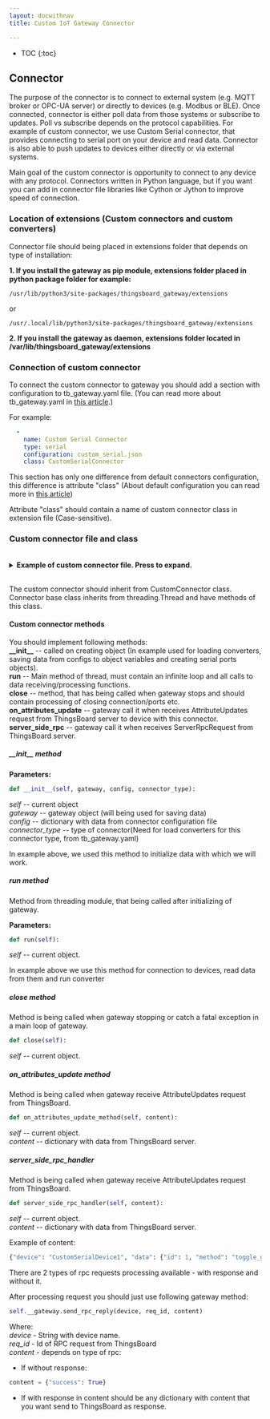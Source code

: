 ```yaml
---
layout: docwithnav
title: Custom IoT Gateway Connector

---
```


* TOC
{:toc}

## Connector

The purpose of the connector is to connect to external system (e.g. MQTT broker or OPC-UA server) or directly to devices (e.g. Modbus or BLE).
Once connected, connector is either poll data from those systems or subscribe to updates. Poll vs subscribe depends on the protocol capabilities. 
For example of custom connector, we use Custom Serial connector, that provides connecting to serial port on your device and read data. 
Connector is also able to push updates to devices either directly or via external systems.  

Main goal of the custom connector is opportunity to connect to any device with any protocol. 
Connectors written in Python language, but if you want you can add in connector file libraries like Cython or Jython to improve speed of connection.

### Location of extensions (Custom connectors and custom converters)

Connector file should being placed in extensions folder that depends on type of installation:

**1. If you install the gateway as pip module, extensions folder placed in python package folder for example:** 

```text 
/usr/lib/python3/site-packages/thingsboard_gateway/extensions
```
or

```text
/usr/.local/lib/python3/site-packages/thingsboard_gateway/extensions
```

**2. If you install the gateway as daemon, extensions folder located in /var/lib/thingsboard_gateway/extensions**

### Connection of custom connector

To connect the custom connector to gateway you should add a section with configuration to tb_gateway.yaml file.  (You can read more about tb_gateway.yaml in [this article](/docs/iot-gateway/configuration/).)  

For example:  

```yaml
  -
    name: Custom Serial Connector
    type: serial
    configuration: custom_serial.json
    class: CustomSerialConnector
```

This section has only one difference from default connectors configuration, this difference is attribute "class" (About default configuration you can read more in [this article](/docs/iot-gateway/configuration/))  

Attribute "class" should contain a name of custom connector class in extension file (Case-sensitive).  

### Custom connector file and class

<br>
<details>
<summary>
<b>Example of custom connector file. Press to expand.</b>
</summary>

{% highlight python %}

import serial    # Import library for connector.
import time    # Import system time library for sleep function and checking read data period.
from thingsboard_gateway.connectors.custom_connector import CustomConnector, log    # Import base class for connector and log ("connector.log" in logs directory).


class CustomSerialConnector(CustomConnector):    # Definition of class.
    def __init__(self, gateway,  config, connector_type):    # Initialization method.
        super().__init__(gateway, config, connector_type)    # Call to parent method for initialization.
        self.__config = config    # Saving a configuration to current object (Data from configuration file from attribute "configuration" in tb_gateway.yaml).
        self.__gateway = gateway    # Saving a gateway object (We will use it later for saving data into storage).
        self.load_converters()    # Loading converters for devices from configuration(attribute "converter" in device section of connector configuration).
        for device in self.devices:    # Loop for initialization devices. 
            try:    # Start of handling errors.
                connection_start = time.time()    # Saving current timestamp to check connection timeout.
                self.devices[device]["serial"] = None    # Creating place for object that will connect to device.
                while self.devices[device]["serial"] is None or not self.devices[device]["serial"].isOpen():    # Loop for connecting to device
                    self.devices[device]["serial"] = serial.Serial(
                             port=self.__config.get('port', '/dev/ttyUSB0'),
                             baudrate=self.__config.get('baudrate', 9600),
                             bytesize=self.__config.get('bytesize', serial.EIGHTBITS),
                             parity=self.__config.get('parity', serial.PARITY_NONE),
                             stopbits=self.__config.get('stopbits', serial.STOPBITS_ONE),
                             timeout=self.__config.get('timeout', 1),
                             xonxoff=self.__config.get('xonxoff', False),
                             rtscts=self.__config.get('rtscts', False),
                             write_timeout=self.__config.get('write_timeout', None),
                             dsrdtr=self.__config.get('dsrdtr', False),
                             inter_byte_timeout=self.__config.get('inter_byte_timeout', None),
                             exclusive=self.__config.get('exclusive', None)
                    )    # Configuration for Serial object with default values
                    time.sleep(.1)    # sleep 100 ms for connecting.
                    if time.time() - connection_start > 10:    # If difference between start of connection and current time if it more than 10 seconds trying to connect will stop for this device.
                        log.error("Connection refused per timeout for device %s", self.devices[device]["device_config"].get("name"))    # Message to log about connection timeout.
                        break    # Stop the connection loop. 
            except Exception as e:    # Handling errors
                log.exception(e)    # Message about error to log
            else:    # If no exception add device to gateway and ThingsBoard
                self.__gateway.add_device(self.devices[device]["device_config"]["name"], {"connector": self})    # Call method of gateway to add device to ThingsBoard instance
                self.connected = True    # Set self status of connection.
    
    def run(self):    # Main loop method 
        try:    # Start of handling errors.
            while True:    # infinite loop
                for device in self.devices:    # Checking every device that in the configuration section in the connector configuration file.
                    serial = self.devices[device]["serial"]    # Initializing local variable for work.
                    ch = b''    # Buffer for char from serial port.
                    data_from_device = b''    # Byte string from device from serial port.
                    while ch != b'\n':    # Reading bytes from serial while character is not "new line".
                        ch = serial.read(1)    # Read 1 character from serial port.
                        data_from_device = data_from_device + ch    # add received character to result string.
                    try:    # Start of handling errors.
                        converted_data = self.devices[device]['converter'].convert(self.devices[device]['device_config'], data_from_device)    # Use device converter to convert received data from device.
                        self.__gateway.send_to_storage(self.get_name(), converted_data)    # Send converted data to storage.
                        time.sleep(.1)    # Delay for data processing.
                    except Exception as e:    # Handling errors.
                        log.exception(e)    # Sending error message to log.
                        self.close()    # close connector if error occured
                        raise e    # raise error to higher level error handler
        except Exception as e:    # Handling errors
            log.exception(e)    # Sending error message to log

    def close(self):    # method for closing connector (usually calls when some exeptions occured and connector can not contiue it's work)
        super().close()    # call to parent close method
        for device in self.devices:    # Loop over connector devices
            self.__gateway.del_device(self.devices[device])    # Removing devices from devices dictionary
            if self.devices[device]['serial'].isOpen():    # Check connection
                self.devices[device]['serial'].close()    # Closing connection over serial port to device

    def on_attributes_update(self, content):    # Method for processing AttributeUpdates requests from ThingsBoard instance
        log.debug(content)     # Send debug message to log with received data.
        if self.devices.get(content["device"]) is not None:    # Checking device for processing
            device_config = self.devices[content["device"]].get("device_config")    # Getting configuration for device from AttributeUpdates request
            if device_config is not None:    # Checking configuration
                log.debug(device_config)    # Sending debug message to log with configuration. 
                if device_config.get("attributeUpdates") is not None:    # Checking avaibility of attributeUpdates section in configuration
                    requests = device_config["attributeUpdates"]    # Getting configuration from configuration section attributeUpdates for device 
                    for request in requests:    # Loop for requests from configuration file
                        attribute = request.get("attributeOnThingsBoard")    # getting parameter attributeOnThingsBoard in configuration
                        log.debug(attribute)    # Sending debug message to log
                        if attribute is not None and attribute in content["data"]:    # Checking attribute and checking that it in received request or no.
                            try:    # Start handling errors
                                value = content["data"][attribute]    # Getting data from received attributeUpdates request
                                str_to_send = str(request["stringToDevice"].replace("${" + attribute + "}", str(value))).encode("UTF-8")    # Forming string that will being sended to device over serial port
                                self.devices[content["device"]]["serial"].write(str_to_send)    # Sending data to device.
                                log.debug("Attribute update request to device %s : %s", content["device"], str_to_send)    # Sending debug message to log sended data
                                time.sleep(.01)    # delay for writing to serial port
                            except Exception as e:    # Handling errors
                                log.exception(e)    # Sending error message to log

    def server_side_rpc_handler(self, content):    # Method for processing RPC requests from ThingsBoard instance
        # Structure of this method should be the same like in on_attributes_update method.
        pass


{% endhighlight %}
</details>
<br>

The custom connector should inherit from CustomConnector class.  
Connector base class inherits from threading.Thread and have methods of this class.

#### Custom connector methods

You should implement following methods:  
**\_\_init\_\_** -- called on creating object (In example used for loading converters, saving data from configs to object variables and creating serial ports objects).  
**run** -- Main method of thread, must contain an infinite loop and all calls to data receiving/processing functions.  
**close** -- method, that has being called when gateway stops and should contain processing of closing connection/ports etc.  
**on_attributes_update** -- gateway call it when receives AttributeUpdates request from ThingsBoard server to device with this connector.  
**server_side_rpc** -- gateway call it when receives ServerRpcRequest from ThingsBoard server.  

##### \_\_init\_\_ method

**Parameters:**

```python
def __init__(self, gateway, config, connector_type):
```

*self* -- current object  
*gateway* -- gateway object (will being used for saving data)   
*config* -- dictionary with data from connector configuration file   
*connector_type* -- type of connector(Need for load converters for this connector type, from tb_gateway.yaml)   

In example above, we used this method to initialize data with which we will work.  


##### run method

Method from threading module, that being called after initializing of gateway. 

**Parameters:**

```python
def run(self):
```
*self* -- current object.  


In example above we use this method for connection to devices, read data from them and run converter

##### close method

Method is being called when gateway stopping or catch a fatal exception in a main loop of gateway.

```python
def close(self):
```
*self* -- current object.  

##### on_attributes_update method

Method is being called when gateway receive AttributeUpdates request from ThingsBoard.  

```python
def on_attributes_update_method(self, content):
```
*self* -- current object.  
*content* -- dictionary with data from ThingsBoard server.  


##### server_side_rpc_handler

Method is being called when gateway receive AttributeUpdates request from ThingsBoard.  

```python
def server_side_rpc_handler(self, content):
```
*self* -- current object.  
*content* -- dictionary with data from ThingsBoard server.  

Example of content:

```python
{"device": "CustomSerialDevice1", "data": {"id": 1, "method": "toggle_gpio", "params": {"pin":1}}}
```

There are 2 types of rpc requests processing available - with response and without it.  

After processing request you should just use following gateway method:  
```python 
self.__gateway.send_rpc_reply(device, req_id, content)
```
Where:  
*device* - String with device name.  
*req_id* - Id of RPC request from ThingsBoard  
*content* - depends on type of rpc:  
 - If without response:
 
 ```python
content = {"success": True}
```
  
 - If with response in content should be any dictionary with content that you want send to ThingsBoard as response.
